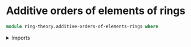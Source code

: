 # Additive orders of elements of rings

```agda
module ring-theory.additive-orders-of-elements-rings where
```

<details><summary>Imports</summary>

```agda
```

</detaisl>

## Idea

The **additive order** of an element `x` of a [ring](ring-theory.rings.md) `R` is the [normal subgroup](group-theory.normal-subgroups.md) of the [group `ℤ` of integers](elementary-number-theory.group-of-integers.md) consisting of all [integers](elementary-number-theory.integers.md) `k` such that `kx ＝ 0`.
